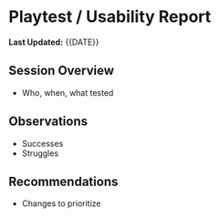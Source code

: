 # Playtest / Usability Report
**Last Updated:** {{DATE}}

## Session Overview
- Who, when, what tested

## Observations
- Successes
- Struggles

## Recommendations
- Changes to prioritize